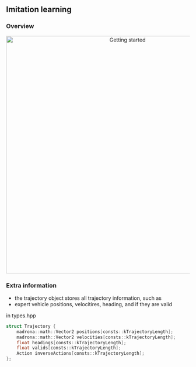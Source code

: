 ## Imitation learning


### Overview

<p align="center">
  <img src="/home/emerge/gpudrive/data/imitation_learning.png" width="650" title="Getting started">
</p>

### Extra information

- the trajectory object stores all trajectory information, such as
- expert vehicle positions, velocitires, heading, and if they are valid

in types.hpp

```C
struct Trajectory {
    madrona::math::Vector2 positions[consts::kTrajectoryLength];
    madrona::math::Vector2 velocities[consts::kTrajectoryLength];
    float headings[consts::kTrajectoryLength];
    float valids[consts::kTrajectoryLength];
    Action inverseActions[consts::kTrajectoryLength];
};
```
